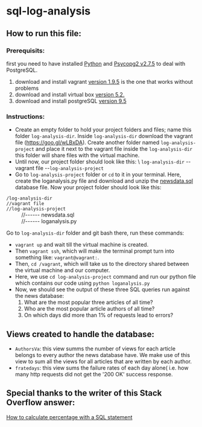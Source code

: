 # sql-log-analysis
## How to run this file:
### Prerequisits:
first you need to have installed [Python](https://www.python.org) and [Psycopg2 v2.7.5](http://initd.org/psycopg/download/) to deal with PostgreSQL.
1. download and install vagrant [version 1.9.5](https://releases.hashicorp.com/vagrant/1.9.5/) is the one that works without problems
2. download and install virtual box [version 5.2.](https://www.virtualbox.org/wiki/Download_Old_Builds_5_2)
3. download and install postgreSQL [version 9.5](https://www.postgresql.org/download/) 
### Instructions:
* Create an empty folder to hold your project folders and files; name this folder `log-analysis-dir`. Inside `log-analysis-dir` download the vagrant file (https://goo.gl/wLBxDA). Create another folder named `log-analysis-project` and place it next to the vagrant file inside the `log-analysis-dir` this folder will share files with the virtual machine.
* Until now, our project folder should look like this:
\ `log-analysis-dir`
  --vagrant file
  --`log-analysis-project`
* Go to `log-analysis-project` folder or `cd` to it in your terminal. Here, create the loganalysis.py file and download and unzip the [newsdata.sql](https://d17h27t6h515a5.cloudfront.net/topher/2016/August/57b5f748_newsdata/newsdata.zip) database file. Now your project folder should look like this: 
<dl>
  <code>/log-analysis-dir</code> 
 <dt> <code>//vagrant file</code> </dt> 
  <dt><code>//log-analysis-project</code></dt>
 <dd>//------ newsdata.sql </dd>
 <dd>//------ loganalysis.py </dd>
  
  

Go to `log-analysis-dir` folder and git bash there, run these commands:

- `vagrant up` and wait till the virtual machine is created. 
- Then `vagrant ssh`, which will make the terminal prompt turn into something like: `vagrant@vagrant:`.
- Then, `cd /vagrant`, which will take us to the directory shared between the virtual machine and our computer.
- Here, we use `cd log-analysis-project` command and run our python file which contains our code using `python loganalysis.py`
- Now, we should see the output of these three SQL queries run against the news database:
    1. What are the most popular three articles of all time? 
    2. Who are the most popular article authors of all time? 
    3. On which days did more than 1% of requests lead to errors? 
 
 
 
## Views created to handle the database:
* `AuthorsVa`: this view summs the number of views for each article belongs to every author the news database have. We make use of this view to sum all the views for all articles that are written by each author.
* `fratedays`: this view sums the failure rates of each day alone( i.e. how many http requests did not get the '200 OK' success response.


## Special thanks to the writer of this Stack Overflow answer:
[How to calculate percentage with a SQL statement](https://stackoverflow.com/a/772439)
